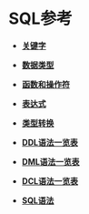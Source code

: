 # SQL参考<a name="ZH-CN_TOPIC_0242370407"></a>

-   **[关键字](dolphin-关键字.md)**  

-   **[数据类型](dolphin-数据类型.md)**  

-   **[函数和操作符](dolphin-函数和操作符.md)**  

-   **[表达式](dolphin-表达式.md)**  

-   **[类型转换](dolphin-类型转换.md)**  

-   **[DDL语法一览表](dolphin-DDL语法一览表.md)**  

-   **[DML语法一览表](dolphin-DML语法一览表.md)**  

-   **[DCL语法一览表](dolphin-DCL语法一览表.md)**  

-   **[SQL语法](dolphin-SQL语法.md)**  


